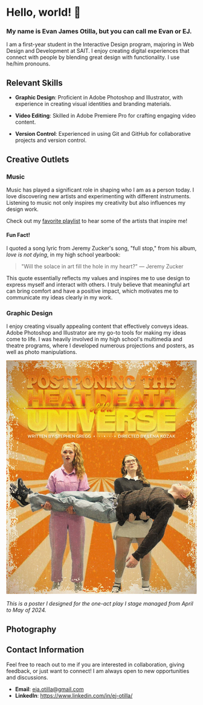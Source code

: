 # Hello, world! 👋

### My name is Evan James Otilla, but you can call me Evan or EJ.
I am a first-year student in the Interactive Design program, majoring in Web Design and Development at SAIT. I enjoy creating digital experiences that connect with people by blending great design with functionality. I use he/him pronouns.

## Relevant Skills

- **Graphic Design**: Proficient in Adobe Photoshop and Illustrator, with experience in creating visual identities and branding materials.

- **Video Editing**: Skilled in Adobe Premiere Pro for crafting engaging video content.

- **Version Control**: Experienced in using Git and GitHub for collaborative projects and version control.

## Creative Outlets

### Music
Music has played a significant role in shaping who I am as a person today. I love discovering new artists and experimenting with different instruments. Listening to music not only inspires my creativity but also influences my design work.

Check out my [favorite playlist](https://open.spotify.com/playlist/2e6JDRecVbYUk4PKmZX2XV) to hear some of the artists that inspire me!

#### Fun Fact!

I quoted a song lyric from Jeremy Zucker's song, "full stop," from his album, *love is not dying*, in my high school yearbook:

> "Will the solace in art fill the hole in my heart?" — Jeremy Zucker

This quote essentially reflects my values and inspires me to use design to express myself and interact with others. I truly believe that meaningful art can bring comfort and have a positive impact, which motivates me to communicate my ideas clearly in my work.

### Graphic Design

I enjoy creating visually appealing content that effectively conveys ideas. Adobe Photoshop and Illustrator are my go-to tools for making my ideas come to life. I was heavily involved in my high school's multimedia and theatre programs, where I developed numerous projections and posters, as well as photo manipulations.

![A bright orange poster displaying two women holding a man's body, each with contradicting expressions, with a title stating, "Postponing the Heat Death of the Universe," crediting Stephen Gregg as the writer and Lena Kozak as the director at the top of the poster.](/PHDU%20Poster%20by%20Evan%20James%20Otilla.jpeg)

*This is a poster I designed for the one-act play I stage managed from April to May of 2024.*

## Photography

## Contact Information

Feel free to reach out to me if you are interested in collaboration, giving feedback, or just want to connect! I am always open to new opportunities and discussions.

- **Email**: eja.otilla@gmail.com
- **LinkedIn**: https://www.linkedin.com/in/ej-otilla/